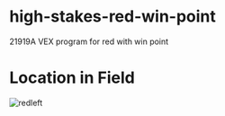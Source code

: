 # high-stakes-red-win-point
21919A VEX program for red with win point

# Location in Field
![redleft](https://github.com/user-attachments/assets/4e837b09-8b3f-43c7-be88-c05f3bd24901)

